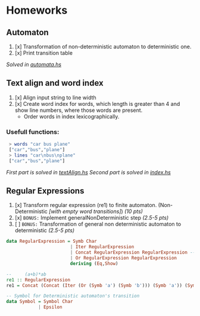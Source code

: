 
# Homeworks
## Automaton

1. [x] Transformation of non-deterministic automaton to deterministic one.
2. [x] Print transition table

*Solved in [automata.hs](automaton.hs)*

## Text align and word index
1. [x] Align input string to line width
2. [x] Create word index for words, which length is greater than 4 and show line numbers, where those words are present.
    - Order words in index lexicographically.


### Usefull functions:
``` haskell
 > words "car bus plane"
 ["car","bus","plane"]
 > lines "car\nbus\nplane"
 ["car","bus","plane"]
```

*First part is solved in [textAlign.hs](textAlign.hs)*
*Second part is solved in [index.hs](index.hs)*

## Regular Expressions
1. [x] Transform regular expression (re1) to finite automaton. (Non-Deterministic *[with empty word transitions]*) *(10 pts)*
2. [x] `BONUS:` Implement generalNonDeterministic step *(2.5-5 pts)*
3. [ ] `BONUS:` Transformation of general non deterministic automaton to deterministic *(2.5-5 pts)*

```haskell
data RegularExpression = Symb Char
                        | Iter RegularExpression
                        | Concat RegularExpression RegularExpression -- Concatenation
                        | Or RegularExpression RegularExpression
                        deriving (Eq,Show)

--     (a+b)*ab
re1 :: RegularExpression
re1 = Concat (Concat (Iter (Or (Symb 'a') (Symb 'b'))) (Symb 'a')) (Symb 'b')

-- Symbol for Deterministic automaton's transition
data Symbol = Symbol Char
            | Epsilon

```




